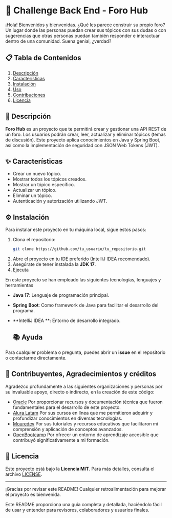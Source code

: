 # 🚀 Challenge Back End - Foro Hub

¡Hola! Bienvenidos y bienvenidas. ¿Qué les parece construir su propio foro? Un lugar donde las personas puedan crear sus tópicos con sus dudas o con sugerencias que otras personas puedan también responder e interactuar dentro de una comunidad. Suena genial, ¿verdad?

## 📋 Tabla de Contenidos
1. [Descripción](#descripción)
2. [Características](#características)
3. [Instalación](#instalación)
4. [Uso](#uso)
5. [Contribuciones](#contribuciones)
6. [Licencia](#licencia)

## 📝 Descripción
**Foro Hub** es un proyecto que te permitirá crear y gestionar una API REST de un foro. Los usuarios podrán crear, leer, actualizar y eliminar tópicos (temas de discusión). Este proyecto aplica conocimientos en Java y Spring Boot, así como la implementación de seguridad con JSON Web Tokens (JWT).

## ✨ Características
- Crear un nuevo tópico.
- Mostrar todos los tópicos creados.
- Mostrar un tópico específico.
- Actualizar un tópico.
- Eliminar un tópico.
- Autenticación y autorización utilizando JWT.

## ⚙️ Instalación
Para instalar este proyecto en tu máquina local, sigue estos pasos:

1. Clona el repositorio:
   ```bash
   git clone https://github.com/tu_usuario/tu_repositorio.git
2. Abre el proyecto en tu IDE preferido (IntelliJ IDEA recomendado).
3. Asegúrate de tener instalada la **JDK 17**.
4. Ejecuta

En este proyecto se han empleado las siguientes tecnologías, lenguajes y herramientas
- **Java 17**: Lenguaje de programación principal.
- **Spring Boot**: Como framework de Java para facilitar el desarrollo del programa.
- **IntelliJ IDEA **: Entorno de desarrollo integrado.

  
   ## 📚 Ayuda
Para cualquier problema o pregunta, puedes abrir un **issue** en el repositorio o contactarme directamente.

## 🤝 Contribuyentes, Agradecimientos y créditos

Agradezco profundamente a las siguientes organizaciones y personas por su invaluable apoyo, directo o indirecto, en la creación de este código:

 - [Oracle](https://www.oracle.com/ar/education/oracle-next-education/) Por proporcionar recursos y documentación técnica que fueron fundamentales para el desarrollo de este proyecto.
 - [Alura Latam](https://app.aluracursos.com/form-one/registro/latam-general) Por sus cursos en línea que me permitieron adquirir y profundizar conocimientos en diversas tecnologías.
 - [Mouredev](https://www.youtube.com/@mouredev) Por sus tutoriales y recursos educativos que facilitaron mi comprensión y aplicación de conceptos avanzados.
 - [OpenBootcamp](https://www.youtube.com/@OpenBootcamp) Por ofrecer un entorno de aprendizaje accesible que contribuyó significativamente a mi formación.

## 📄 Licencia
Este proyecto está bajo la **Licencia MIT**. Para más detalles, consulta el archivo [LICENSE](LICENSE).

---

¡Gracias por revisar este README! Cualquier retroalimentación para mejorar el proyecto es bienvenida.

Este README proporciona una guía completa y detallada, haciéndolo fácil de usar y entender para revisores, colaboradores y usuarios finales.
